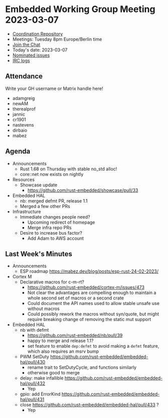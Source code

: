 # Embedded Working Group Meeting 2023-03-07

* [Coordination Repository]
* Meetings: Tuesday 8pm Europe/Berlin time
* [Join the Chat]
* Today's date: 2023-03-07
* [Nominated issues](https://github.com/search?q=org%3Arust-embedded+label%3Anominated+is%3Aopen&type=Issues)
* [IRC logs]

[Coordination Repository]: https://github.com/rust-embedded/wg
[Join the Chat]: https://matrix.to/#/#rust-embedded:matrix.org
[IRC logs]: https://libera.irclog.whitequark.org/rust-embedded/2023-03-07

## Attendance

Write your GH username or Matrix handle here!

* adamgreig
* newAM
* therealprof
* jannic
* cr1901
* nastevens
* dirbaio
* mabez

## Agenda

* Announcements
    * Rust 1.68 on Thursday with stable no_std alloc!
    * core::net now exists on nightly
* Resources
    * Showcase update
        * https://github.com/rust-embedded/showcase/pull/33
* Embedded HAL
    * nb: merged defmt PR, release 1.1
    * Merged a few other PRs
* Infrastructure
    * Immediate changes people need?
        * Upcoming redirect of homepage
        * Merge infra repo PRs
    * Desire to increase bus factor?
        * Add Adam to AWS account

## Last Week's Minutes

* Announcements
    * ESP roadmap https://mabez.dev/blog/posts/esp-rust-24-02-2023/
* Cortex M
    * Declarative macros for c-m-rt?
        * https://github.com/rust-embedded/cortex-m/issues/473
        * Not clear the advantages are compelling enough to maintain a whole second set of macros or a second crate
        * Could document the API names used to allow stable unsafe use without macros
        * Could possibly rework the macros without syn/quote, but might require breaking change of removing the static mut support
* Embedded HAL
    * nb with defmt
        * https://github.com/rust-embedded/nb/pull/39
        * happy to merge and release 1.1?
        * set feature to enable `dep:defmt` to avoid making a `defmt` feature, which also requires an msrv bump
    * PWM SetDuty https://github.com/rust-embedded/embedded-hal/pull/430
        * rename trait to SetDutyCycle, and functions similarly
        * otherwise good to merge
    * delay: make infallible https://github.com/rust-embedded/embedded-hal/pull/432
        * Yep
    * gpio: add ErrorKind https://github.com/rust-embedded/embedded-hal/pull/431
    * close https://github.com/rust-embedded/embedded-hal/pull/433 ?
        * Yep
